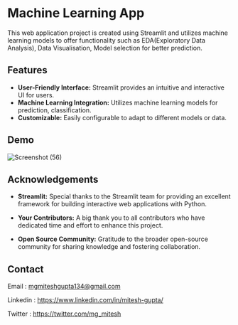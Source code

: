 
# Machine Learning App

This web application project is created using Streamlit and utilizes machine learning models to offer functionality such as EDA(Exploratory Data Analysis), Data Visualisation, Model selection for better prediction.
## Features

- **User-Friendly Interface:** Streamlit provides an intuitive and interactive UI for users.
- **Machine Learning Integration:** Utilizes machine learning models for prediction, classification.
- **Customizable:** Easily configurable to adapt to different models or data.
## Demo

![Screenshot (56)](https://github.com/miteshgupta07/temp/assets/111682782/b6ed2bd5-6a13-4249-bcee-155e02c0589f)


## Acknowledgements

- **Streamlit:** Special thanks to the Streamlit team for providing an excellent framework for building interactive web applications with Python.

- **Your Contributors:** A big thank you to all contributors who have dedicated time and effort to enhance this project.

- **Open Source Community:** Gratitude to the broader open-source community for sharing knowledge and fostering collaboration.

## Contact
Email : mgmiteshgupta134@gmail.com

Linkedin : https://www.linkedin.com/in/mitesh-gupta/

Twitter : https://twitter.com/mg_mitesh

